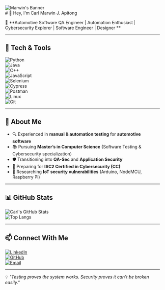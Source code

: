 <img src="https://media.licdn.com/dms/image/v2/D5616AQGXVb9t7-NbvA/profile-displaybackgroundimage-shrink_350_1400/profile-displaybackgroundimage-shrink_350_1400/0/1695472007825?e=1756339200&v=beta&t=q_HbR9lJ-aOu2pYLZMUDob542sSl530v9Vu4bcegSKk" alt="Marwin's Banner"> 
<section>
 # 👋 Hey, I'm Carl Marwin J. Apitong

🚗 **Automotive Software QA Engineer |  Automation Enthusiast |  Cybersecurity Explorer | Software Engineer | Designer **  

---

## 🧰 Tech & Tools  

![Python](https://img.shields.io/badge/-Python-3776AB?style=flat-square&logo=python&logoColor=white)  
![Java](https://img.shields.io/badge/-REACT-007396?style=flat-square&logo=java&logoColor=white)  
![C++](https://img.shields.io/badge/-C++-00599C?style=flat-square&logo=cplusplus&logoColor=white)  
![JavaScript](https://img.shields.io/badge/-JavaScript-F7DF1E?style=flat-square&logo=javascript&logoColor=black)  
![Selenium](https://img.shields.io/badge/-Selenium-43B02A?style=flat-square&logo=selenium&logoColor=white)  
![Cypress](https://img.shields.io/badge/-Cypress-17202C?style=flat-square&logo=cypress&logoColor=white)  
![Postman](https://img.shields.io/badge/-Postman-FF6C37?style=flat-square&logo=postman&logoColor=white)  
![Linux](https://img.shields.io/badge/-Linux-FCC624?style=flat-square&logo=linux&logoColor=black)  
![Git](https://img.shields.io/badge/-Git-F05032?style=flat-square&logo=git&logoColor=white)  

---

## 🎯 About Me  

- 🔍 Experienced in **manual & automation testing** for **automotive software**  
- 📚 Pursuing **Master’s in Computer Science** (Software Testing & Cybersecurity specialization)  
- 🛡️ Transitioning into **QA-Sec** and **Application Security**  
- 🚀 Preparing for **ISC2 Certified in Cybersecurity (CC)** 
- 🧪 Researching **IoT security vulnerabilities** (Arduino, NodeMCU, Raspberry Pi)  

---

## 📊 GitHub Stats  

![Carl's GitHub Stats](https://github-readme-stats.vercel.app/api?username=apitongcm&show_icons=true&theme=tokyonight)  
![Top Langs](https://github-readme-stats.vercel.app/api/top-langs/?username=apitongcm&layout=compact&theme=tokyonight)  

---

## 📫 Connect With Me  

[![LinkedIn](https://img.shields.io/badge/-LinkedIn-blue?style=flat-square&logo=linkedin)](https://www.linkedin.com/in/apitongcm/)  
[![GitHub](https://img.shields.io/badge/-GitHub-181717?style=flat-square&logo=github&logoColor=white)](https://github.com/apitongcm)  
[![Email](https://img.shields.io/badge/-Email-D14836?style=flat-square&logo=gmail&logoColor=white)](mailto:apitong.carlmarwin@proton.me)  

---

💡 *"Testing proves the system works. Security proves it can’t be broken easily."*  
</section>
